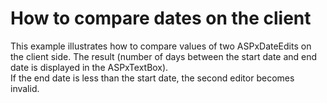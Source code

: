 # How to compare dates on the client


<p>This example illustrates how to compare values of two ASPxDateEdits on the client side. The result (number of days between the start date and end date is displayed in the ASPxTextBox).<br />
If the end date is less than the start date, the second editor becomes invalid.</p>

<br/>


